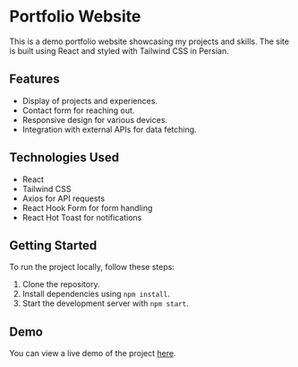 # Portfolio Website

This is a demo portfolio website showcasing my projects and skills. The site is built using React and styled with Tailwind CSS in Persian.

## Features

- Display of projects and experiences.
- Contact form for reaching out.
- Responsive design for various devices.
- Integration with external APIs for data fetching.

## Technologies Used

- React
- Tailwind CSS
- Axios for API requests
- React Hook Form for form handling
- React Hot Toast for notifications

## Getting Started

To run the project locally, follow these steps:

1. Clone the repository.
2. Install dependencies using `npm install`.
3. Start the development server with `npm start`.

## Demo

You can view a live demo of the project [here](https://example.com).

